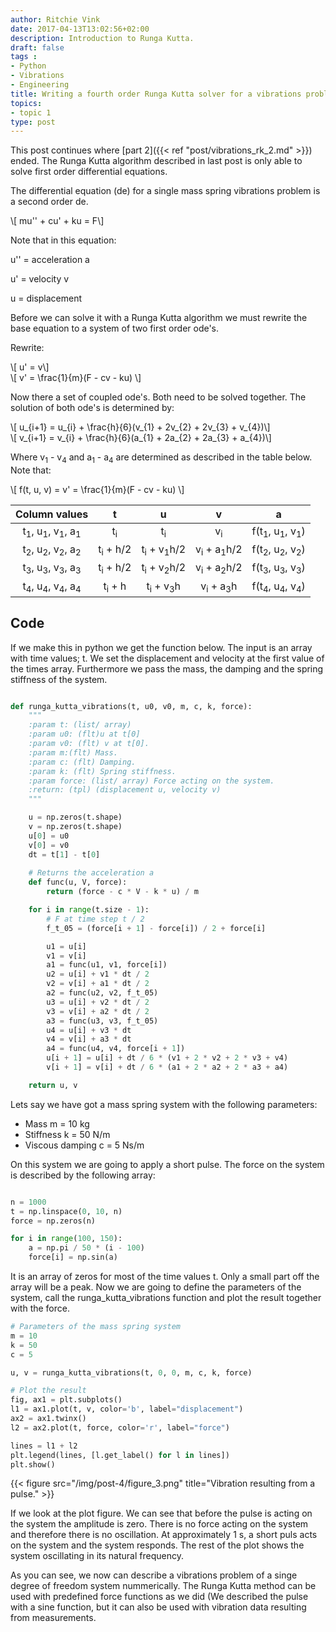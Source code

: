 ```yaml
---
author: Ritchie Vink
date: 2017-04-13T13:02:56+02:00
description: Introduction to Runga Kutta.
draft: false
tags :
- Python
- Vibrations
- Engineering
title: Writing a fourth order Runga Kutta solver for a vibrations problem in Python (Part 3)
topics:
- topic 1
type: post
---
```


This post continues where [part 2]({{< ref "post/vibrations_rk_2.md" >}}) ended. The Runga Kutta algorithm described in last post is only able to solve first order differential equations.

The differential equation (de) for a single mass spring vibrations problem is a second order de.

<div>\[ mu'' + cu' + ku = F\] </div>

Note that in this equation:

u'' = acceleration a

u' = velocity v

u = displacement

Before we can solve it with a Runga Kutta algorithm we must rewrite the base equation to a system of two first order ode's.

Rewrite:

<div>\[ u' = v\] </div>
<div>\[ v' = \frac{1}{m}(F - cv - ku) \] </div>

Now there a set of coupled ode's. Both need to be solved together. The solution of both ode's is determined by:

<div>\[ u_{i+1} = u_{i} + \frac{h}{6}(v_{1} + 2v_{2} + 2v_{3} + v_{4})\] </div>
<div>\[ v_{i+1} = v_{i} + \frac{h}{6}(a_{1} + 2a_{2} + 2a_{3} + a_{4})\] </div>

Where v<sub>1</sub> - v<sub>4</sub> and a<sub>1</sub> - a<sub>4</sub> are determined as described in the table below. Note that:

<div>\[ f(t, u, v) = v' = \frac{1}{m}(F - cv - ku) \] </div>

**Column values**|**t**|**u**|**v**|**a**
:-----:|:-----:|:-----:|:-----:|:-----:
t<sub>1</sub>, u<sub>1</sub>, v<sub>1</sub>,  a<sub>1</sub>|t<sub>i</sub>|t<sub>i</sub> |v<sub>i</sub> |f(t<sub>1</sub>, u<sub>1</sub>, v<sub>1</sub>)
t<sub>2</sub>, u<sub>2</sub>, v<sub>2</sub>,  a<sub>2</sub>|t<sub>i</sub> + h/2|t<sub>i</sub>  + v<sub>1</sub>h/2|v<sub>i</sub> + a<sub>1</sub>h/2|f(t<sub>2</sub>, u<sub>2</sub>, v<sub>2</sub>)
t<sub>3</sub>, u<sub>3</sub>, v<sub>3</sub>,  a<sub>3</sub>|t<sub>i</sub> + h/2|t<sub>i</sub>  + v<sub>2</sub>h/2|v<sub>i</sub> + a<sub>2</sub>h/2|f(t<sub>3</sub>, u<sub>3</sub>, v<sub>3</sub>)
t<sub>4</sub>, u<sub>4</sub>, v<sub>4</sub>,  a<sub>4</sub>|t<sub>i</sub> + h|t<sub>i</sub>  + v<sub>3</sub>h|v<sub>i</sub> + a<sub>3</sub>h|f(t<sub>4</sub>, u<sub>4</sub>, v<sub>4</sub>)

## Code

If we make this in python we get the function below. The input is an array with time values; t.
We set the displacement and velocity at the first value of the times array.
Furthermore we pass the mass, the damping and the spring stiffness of the system.


```python

def runga_kutta_vibrations(t, u0, v0, m, c, k, force):
    """
    :param t: (list/ array)
    :param u0: (flt)u at t[0]
    :param v0: (flt) v at t[0].
    :param m:(flt) Mass.
    :param c: (flt) Damping.
    :param k: (flt) Spring stiffness.
    :param force: (list/ array) Force acting on the system.
    :return: (tpl) (displacement u, velocity v)
    """

    u = np.zeros(t.shape)
    v = np.zeros(t.shape)
    u[0] = u0
    v[0] = v0
    dt = t[1] - t[0]
    
    # Returns the acceleration a
    def func(u, V, force):
        return (force - c * V - k * u) / m

    for i in range(t.size - 1):
        # F at time step t / 2
        f_t_05 = (force[i + 1] - force[i]) / 2 + force[i]

        u1 = u[i]
        v1 = v[i]
        a1 = func(u1, v1, force[i])
        u2 = u[i] + v1 * dt / 2
        v2 = v[i] + a1 * dt / 2
        a2 = func(u2, v2, f_t_05)
        u3 = u[i] + v2 * dt / 2
        v3 = v[i] + a2 * dt / 2
        a3 = func(u3, v3, f_t_05)
        u4 = u[i] + v3 * dt
        v4 = v[i] + a3 * dt
        a4 = func(u4, v4, force[i + 1])
        u[i + 1] = u[i] + dt / 6 * (v1 + 2 * v2 + 2 * v3 + v4)
        v[i + 1] = v[i] + dt / 6 * (a1 + 2 * a2 + 2 * a3 + a4)

    return u, v
```

Lets say we have got a mass spring system with the following parameters:

* Mass			m = 10 kg
* Stiffness		k = 50 N/m
* Viscous damping 	c = 5 Ns/m

On this system we are going to apply a short pulse. The force on the system is described by the following array:

```python

n = 1000
t = np.linspace(0, 10, n)
force = np.zeros(n)

for i in range(100, 150):
    a = np.pi / 50 * (i - 100)
    force[i] = np.sin(a)
```

It is an array of zeros for most of the time values t. Only a small part off the array will be a peak. 
Now we are going to define the parameters of the system, call the runga_kutta_vibrations function and plot the result together with the force.

```python
# Parameters of the mass spring system
m = 10
k = 50
c = 5

u, v = runga_kutta_vibrations(t, 0, 0, m, c, k, force)

# Plot the result
fig, ax1 = plt.subplots()
l1 = ax1.plot(t, v, color='b', label="displacement")
ax2 = ax1.twinx()
l2 = ax2.plot(t, force, color='r', label="force")

lines = l1 + l2
plt.legend(lines, [l.get_label() for l in lines])
plt.show()
```

{{< figure src="/img/post-4/figure_3.png" title="Vibration resulting from a pulse." >}}

If we look at the plot figure. We can see that before the pulse is acting on the system the amplitude is zero. There is no force acting on the system and therefore there is no oscillation. At approximately 1 s, a short puls acts on the system and the system responds. The rest of the plot shows the system oscillating in its natural frequency. 

As you can see, we now can describe a vibrations problem of a singe degree of freedom system nummerically. The Runga Kutta method can be used with predefined force functions as we did (We described the pulse with a sine function, but it can also be used with vibration data resulting from measurements. 

<script type="text/javascript" async
  src="https://cdnjs.cloudflare.com/ajax/libs/mathjax/2.7.1/MathJax.js?config=TeX-MML-AM_CHTML">
</script>
